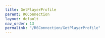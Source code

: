 ```yaml
---
title: GetPlayerProfile
parent: R6Connection
layout: default
nav_order: 13
permalink: "/R6Connection/GetPlayerProfile"
---
```


